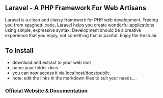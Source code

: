 ## Laravel - A PHP Framework For Web Artisans

Laravel is a clean and classy framework for PHP web development. Freeing you from spaghetti code, Laravel helps you create wonderful applications using simple, expressive syntax. Development should be a creative experience that you enjoy, not something that is painful. Enjoy the fresh air.

## To Install
- download and extract to your web root
- name your folder docs
- you can now access it via localhost/docs/public,
- note: edit the links in the markdown files to suit your needs....

### [Official Website & Documentation](http://laravel.com)
